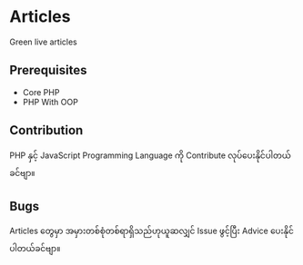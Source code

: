 # Articles
Green live articles 

## Prerequisites

- Core PHP
- PHP With OOP

## Contribution

PHP နှင့် JavaScript Programming Language ကို Contribute လုပ်ပေးနိုင်ပါတယ်ခင်ဗျာ။

## Bugs

Articles တွေမှာ အမှားတစ်စုံတစ်ရာရှိသည်ဟုယူဆလျှင် Issue ဖွင့်ပြီး Advice ပေးနိုင်ပါတယ်ခင်ဗျာ။
